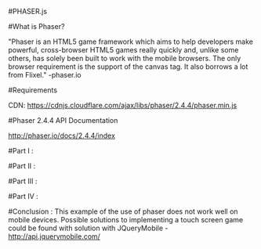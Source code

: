 #PHASER.js

#What is Phaser?

"Phaser is an HTML5 game framework which aims to help developers make powerful, cross-browser HTML5 games really quickly and, unlike some others, has solely been built to work with the mobile browsers. The only browser requirement is the support of the canvas tag. It also borrows a lot from Flixel." -phaser.io

#Requirements

CDN: https://cdnjs.cloudflare.com/ajax/libs/phaser/2.4.4/phaser.min.js

#Phaser 2.4.4 API Documentation 

http://phaser.io/docs/2.4.4/index

#Part I :

#Part II :

#Part III :

#Part IV :

#Conclusion : 
This example of the use of phaser does not work well on mobile devices. Possible solutions to implementing a touch screen game could be found with solution with JQueryMobile - http://api.jquerymobile.com/
